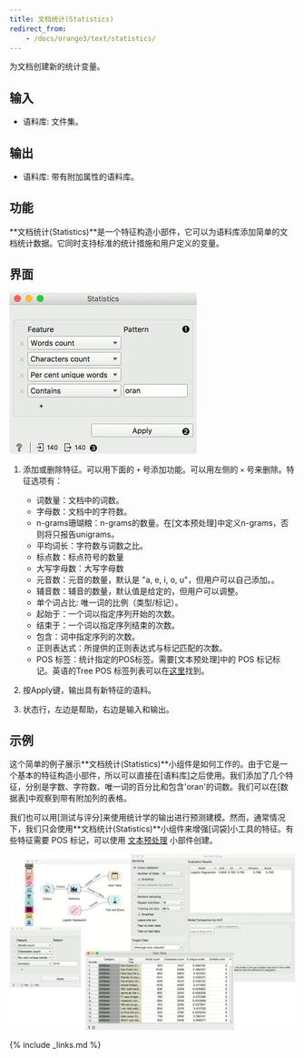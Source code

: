 ```yaml
---
title: 文档统计(Statistics)
redirect_from:
    - /docs/orange3/text/statistics/
---
```

为文档创建新的统计变量。






## 输入

- 语料库: 文件集。

## 输出

- 语料库: 带有附加属性的语料库。

## 功能
**文档统计(Statistics)**是一个特征构造小部件，它可以为语料库添加简单的文档统计数据。它同时支持标准的统计措施和用户定义的变量。


## 界面
![](/assets/images/text/statistics-stamped.png.webp)

1. 添加或删除特征。可以用下面的 `+` 号添加功能。可以用左侧的 `×` 号来删除。特征选项有：
   - 词数量：文档中的词数。
   - 字母数：文档中的字符数。
   - n-grams珊瑚粮：n-grams的数量。在[文本预处理]中定义n-grams，否则将只报告unigrams。
   - 平均词长：字符数与词数之比。
   - 标点数：标点符号的数量
   - 大写字母数：大写字母数
   - 元音数：元音的数量，默认是 "a, e, i, o, u"，但用户可以自己添加。。
   - 辅音数：辅音的数量，默认值是给定的，但用户可以调整。
   - 单个词占比: 唯一词的比例（类型/标记）。
   - 起始于：一个词以指定序列开始的次数。
   - 结束于：一个词以指定序列结束的次数。
   - 包含：词中指定序列的次数。
   - 正则表达式：所提供的正则表达式与标记匹配的次数。
   - POS 标签：统计指定的POS标签。需要[文本预处理]中的 POS 标记标记。英语的Tree POS 标签列表可以在[这里](https://courses.washington.edu/hypertxt/csar-v02/penntable.html)找到。

2. 按Apply键，输出具有新特征的语料。
3. 状态行，左边是帮助，右边是输入和输出。


## 示例

这个简单的例子展示**文档统计(Statistics)**小组件是如何工作的。由于它是一个基本的特征构造小部件，所以可以直接在[语料库]之后使用。我们添加了几个特征，分别是字数、字符数、唯一词的百分比和包含'oran'的词数。我们可以在[数据表]中观察到带有附加列的表格。

我们也可以用[测试与评分]来使用统计学的输出进行预测建模。然而，通常情况下，我们只会使用**文档统计(Statistics)**小组件来增强[词袋]小工具的特征。有些特征需要 POS 标记，可以使用 [文本预处理](preprocesstext.md) 小部件创建。


![](/assets/images/text/statistics-example.png.webp)

{% include _links.md %}
